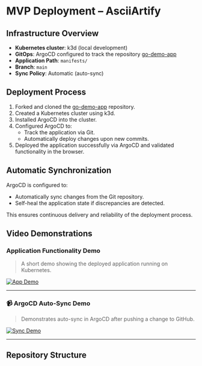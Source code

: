 # MVP Deployment – AsciiArtify

## Infrastructure Overview

- **Kubernetes cluster**: k3d (local development)
- **GitOps**: ArgoCD configured to track the repository [go-demo-app](https://github.com/vcorneroff/go-demo-app)
- **Application Path**: `manifests/`
- **Branch**: `main`
- **Sync Policy**: Automatic (auto-sync)

## Deployment Process

1. Forked and cloned the [go-demo-app](https://github.com/den-vasyliev/go-demo-app) repository.
2. Created a Kubernetes cluster using k3d.
3. Installed ArgoCD into the cluster.
4. Configured ArgoCD to:
   - Track the application via Git.
   - Automatically deploy changes upon new commits.
5. Deployed the application successfully via ArgoCD and validated functionality in the browser.

## Automatic Synchronization

ArgoCD is configured to:
- Automatically sync changes from the Git repository.
- Self-heal the application state if discrepancies are detected.

This ensures continuous delivery and reliability of the deployment process.

## Video Demonstrations

### Application Functionality Demo

> A short demo showing the deployed application running on Kubernetes.

[![App Demo](https://img.freepik.com/premium-vector/youtube-icon-illustration-youtube-app-logo-social-media-icon_561158-3674.jpg)](https://youtu.be/_LwPy3ROrZw)

---

### 📹 ArgoCD Auto-Sync Demo

> Demonstrates auto-sync in ArgoCD after pushing a change to GitHub.

[![Sync Demo](https://img.freepik.com/premium-vector/youtube-icon-illustration-youtube-app-logo-social-media-icon_561158-3674.jpg)](https://youtu.be/_LwPy3ROrZw)

---

## Repository Structure
